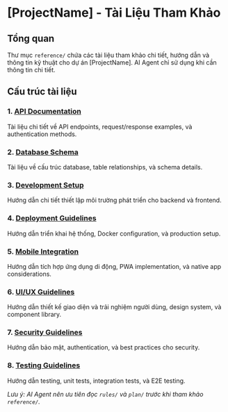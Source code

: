 # [ProjectName] - Tài Liệu Tham Khảo

## Tổng quan
Thư mục `reference/` chứa các tài liệu tham khảo chi tiết, hướng dẫn và thông tin kỹ thuật cho dự án [ProjectName]. AI Agent chỉ sử dụng khi cần thông tin chi tiết.

## Cấu trúc tài liệu

### 1. [API Documentation](./api-documentation.md)
Tài liệu chi tiết về API endpoints, request/response examples, và authentication methods.

### 2. [Database Schema](./database-schema.md)
Tài liệu về cấu trúc database, table relationships, và schema details.

### 3. [Development Setup](./development-setup.md)
Hướng dẫn chi tiết thiết lập môi trường phát triển cho backend và frontend.

### 4. [Deployment Guidelines](./deployment-guidelines.md)
Hướng dẫn triển khai hệ thống, Docker configuration, và production setup.

### 5. [Mobile Integration](./mobile-integration.md)
Hướng dẫn tích hợp ứng dụng di động, PWA implementation, và native app considerations.

### 6. [UI/UX Guidelines](./ui-ux-guidelines.md)
Hướng dẫn thiết kế giao diện và trải nghiệm người dùng, design system, và component library.

### 7. [Security Guidelines](./security-guidelines.md)
Hướng dẫn bảo mật, authentication, và best practices cho security.

### 8. [Testing Guidelines](./testing-guidelines.md)
Hướng dẫn testing, unit tests, integration tests, và E2E testing.

*Lưu ý: AI Agent nên ưu tiên đọc `rules/` và `plan/` trước khi tham khảo `reference/`.*